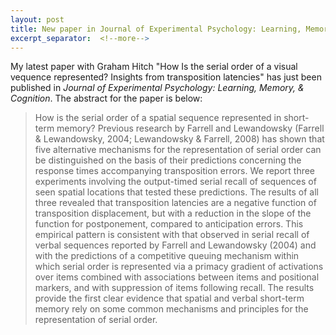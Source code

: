 ```yaml
---
layout: post
title: New paper in Journal of Experimental Psychology: Learning, Memory, & Cognition
excerpt_separator:  <!--more-->
---
```


My latest paper with Graham Hitch "How Is the serial order of a visual vequence represented? Insights from transposition latencies" has just been published in *Journal of Experimental Psychology: Learning, Memory, & Cognition*. The abstract for the paper is below:

> How is the serial order of a spatial sequence represented in short-term memory? Previous research by Farrell and Lewandowsky (Farrell & Lewandowsky, 2004; Lewandowsky & Farrell, 2008) has shown that five alternative mechanisms for the representation of serial order can be distinguished on the basis of their predictions concerning the response times accompanying transposition errors. We report three experiments involving the output-timed serial recall of sequences of seen spatial locations that tested these predictions. The results of all three revealed that transposition latencies are a negative function of transposition displacement, but with a reduction in the slope of the function for postponement, compared to anticipation errors. This empirical pattern is consistent with that observed in serial recall of verbal sequences reported by Farrell and Lewandowsky (2004) and with the predictions of a competitive queuing mechanism within which serial order is represented via a primacy gradient of activations over items combined with associations between items and positional markers, and with suppression of items following recall. The results provide the first clear evidence that spatial and verbal short-term memory rely on some common mechanisms and principles for the representation of serial order.






